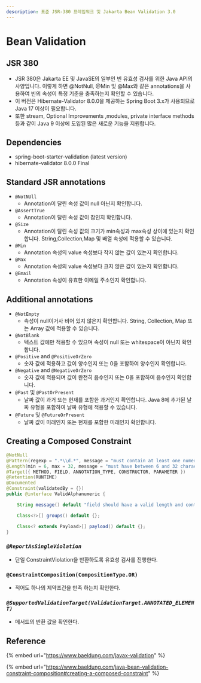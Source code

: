 ```yaml
---
description: 표준 JSR-380 프레임워크 및 Jakarta Bean Validation 3.0
---
```


# Bean Validation

## JSR 380

* JSR 380은 Jakarta EE 및 JavaSE의 일부인 빈 유효성 검사를 위한 Java API의 사양입니다. 이렇게 하면 @NotNull, @Min 및 @Max와 같은 annotations을 사용하여 빈의 속성이 특정 기준을 충족하는지 확인할 수 있습니다.
* 이 버전은 Hibernate-Validator 8.0.0을 제공하는 Spring Boot 3.x가 사용되므로 Java 17 이상이 필요합니다.
* 또한 stream, Optional Improvements ,modules, private interface methods 등과 같이 Java 9 이상에 도입된 많은 새로운 기능을 지원합니다.

## Dependencies

* spring-boot-starter-validation (latest version)
* hibernate-validator 8.0.0 Final

## Standard JSR annotations

* `@NotNUll` &#x20;
  * Annotation이 달린 속성 값이 null 아닌지 확인합니다.
* `@AssertTrue`&#x20;
  * Annotation이 달린 속성 값이 참인지 확인합니다.
* `@Size`&#x20;
  * Annotation이 달린 속성 값의 크기가 min속성과 max속성 상이에 있는지  확인합니다. String,Collection,Map 및  배열 속성에 적용할 수 있습니다.
* `@Min`&#x20;
  * Annotation 속성의 value 속성보다 작지 않는 값이 있는지 확인합니다.
* `@Max`&#x20;
  * Annotation 속성의 value 속성보다 크지 않은 값이 있는지 확인합니다.
* `@Email`
  * Annotation 속성이 유효한 이메일 주소인지 확인합니다.

## Additional annotations

* `@NotEmpty`&#x20;
  * 속성이 null이거사 비어 있지 않은지 확인합니다. String, Collection, Map 또는 Array 값에 적용할 수 있습니다.
* `@NotBlank`&#x20;
  * 텍스트 값에만 적용할 수 있으며 속성이 null 또는 whitespace이 아닌지 확인합니다.
* `@Positive`  and `@PositiveOrZero`&#x20;
  * 숫자 값에 적용하고 값이 양수인지 또는 0을 포함하여 양수인지 확인합니다.
* `@Negative`  and `@NegativeOrZero`&#x20;
  * 숫자 값에 적용되며 값이 완전히 음수인지 또는 0을 포함하여 음수인지 확인합니다.
* `@Past`  및 `@PastOrPresent`&#x20;
  * 날짜 값이 과거 또는 현재를 포함한 과거인지 확인합니다. Java 8에 추가된 날짜 유형을 포함하여 날짜 유형에 적용할 수 있습니다.
* `@Future` 및 `@FutureOrPresent`&#x20;
  * 날짜 값이 미래인지 또는 현재를 포함한 미래인지 확인합니다.

## Creating a Composed Constraint <a href="#bd-creating-a-composed-constraint" id="bd-creating-a-composed-constraint"></a>

```java
@NotNull
@Pattern(regexp = ".*\\d.*", message = "must contain at least one numeric character")
@Length(min = 6, max = 32, message = "must have between 6 and 32 characters")
@Target({ METHOD, FIELD, ANNOTATION_TYPE, CONSTRUCTOR, PARAMETER })
@Retention(RUNTIME)
@Documented
@Constraint(validatedBy = {})
public @interface ValidAlphanumeric {

    String message() default "field should have a valid length and contain numeric character(s).";

    Class<?>[] groups() default {};

    Class<? extends Payload>[] payload() default {};
}
```

### _`@ReportAsSingleViolation`_ <a href="#bd-using-reportassingleviolation" id="bd-using-reportassingleviolation"></a>

* 단일 ConstraintViolation을 반환하도록 유효성 검사를 진행한다.

### `@ConstraintComposition(CompositionType.OR)`

* 적어도 하나의 제약조건을 만족 하는지 확인한다.

### _`@SupportedValidationTarget(ValidationTarget.ANNOTATED_ELEMENT)`_&#x20;

* 메서드의 반환 값을 확인한다.







## Reference

{% embed url="https://www.baeldung.com/javax-validation" %}

{% embed url="https://www.baeldung.com/java-bean-validation-constraint-composition#creating-a-composed-constraint" %}
